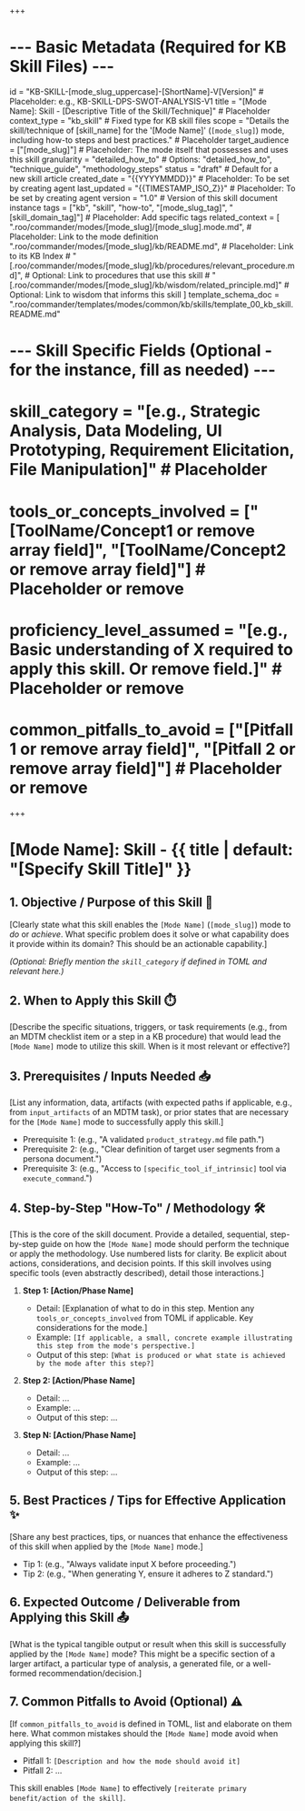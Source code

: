 +++
# --- Basic Metadata (Required for KB Skill Files) ---
id = "KB-SKILL-[mode_slug_uppercase]-[ShortName]-V[Version]" # Placeholder: e.g., KB-SKILL-DPS-SWOT-ANALYSIS-V1
title = "[Mode Name]: Skill - [Descriptive Title of the Skill/Technique]" # Placeholder
context_type = "kb_skill" # Fixed type for KB skill files
scope = "Details the skill/technique of [skill_name] for the '[Mode Name]' (`[mode_slug]`) mode, including how-to steps and best practices." # Placeholder
target_audience = ["[mode_slug]"] # Placeholder: The mode itself that possesses and uses this skill
granularity = "detailed_how_to" # Options: "detailed_how_to", "technique_guide", "methodology_steps"
status = "draft" # Default for a new skill article
created_date = "{{YYYYMMDD}}" # Placeholder: To be set by creating agent
last_updated = "{{TIMESTAMP_ISO_Z}}" # Placeholder: To be set by creating agent
version = "1.0" # Version of this skill document instance
tags = ["kb", "skill", "how-to", "[mode_slug_tag]", "[skill_domain_tag]"] # Placeholder: Add specific tags
related_context = [
    ".roo/commander/modes/[mode_slug]/[mode_slug].mode.md", # Placeholder: Link to the mode definition
    ".roo/commander/modes/[mode_slug]/kb/README.md", # Placeholder: Link to its KB Index
    # "[.roo/commander/modes/[mode_slug]/kb/procedures/relevant_procedure.md]", # Optional: Link to procedures that use this skill
    # "[.roo/commander/modes/[mode_slug]/kb/wisdom/related_principle.md]" # Optional: Link to wisdom that informs this skill
]
template_schema_doc = ".roo/commander/templates/modes/common/kb/skills/template_00_kb_skill.README.md"

# --- Skill Specific Fields (Optional - for the instance, fill as needed) ---
# skill_category = "[e.g., Strategic Analysis, Data Modeling, UI Prototyping, Requirement Elicitation, File Manipulation]" # Placeholder
# tools_or_concepts_involved = ["[ToolName/Concept1 or remove array field]", "[ToolName/Concept2 or remove array field]"] # Placeholder or remove
# proficiency_level_assumed = "[e.g., Basic understanding of X required to apply this skill. Or remove field.]" # Placeholder or remove
# common_pitfalls_to_avoid = ["[Pitfall 1 or remove array field]", "[Pitfall 2 or remove array field]"] # Placeholder or remove
+++

# [Mode Name]: Skill - {{ title | default: "[Specify Skill Title]" }}

## 1. Objective / Purpose of this Skill 🎯

[Clearly state what this skill enables the `[Mode Name]` (`[mode_slug]`) mode to *do* or *achieve*. What specific problem does it solve or what capability does it provide within its domain? This should be an actionable capability.]

*(Optional: Briefly mention the `skill_category` if defined in TOML and relevant here.)*

## 2. When to Apply this Skill ⏱️

[Describe the specific situations, triggers, or task requirements (e.g., from an MDTM checklist item or a step in a KB procedure) that would lead the `[Mode Name]` mode to utilize this skill. When is it most relevant or effective?]

## 3. Prerequisites / Inputs Needed 📥

[List any information, data, artifacts (with expected paths if applicable, e.g., from `input_artifacts` of an MDTM task), or prior states that are necessary for the `[Mode Name]` mode to successfully apply this skill.]
*   Prerequisite 1: (e.g., "A validated `product_strategy.md` file path.")
*   Prerequisite 2: (e.g., "Clear definition of target user segments from a persona document.")
*   Prerequisite 3: (e.g., "Access to `[specific_tool_if_intrinsic]` tool via `execute_command`.")

## 4. Step-by-Step "How-To" / Methodology 🛠️

[This is the core of the skill document. Provide a detailed, sequential, step-by-step guide on how the `[Mode Name]` mode should perform the technique or apply the methodology. Use numbered lists for clarity. Be explicit about actions, considerations, and decision points. If this skill involves using specific tools (even abstractly described), detail those interactions.]

1.  **Step 1: [Action/Phase Name]**
    *   Detail: [Explanation of what to do in this step. Mention any `tools_or_concepts_involved` from TOML if applicable. Key considerations for the mode.]
    *   Example: `[If applicable, a small, concrete example illustrating this step from the mode's perspective.]`
    *   Output of this step: `[What is produced or what state is achieved by the mode after this step?]`

2.  **Step 2: [Action/Phase Name]**
    *   Detail: ...
    *   Example: ...
    *   Output of this step: ...

3.  **Step N: [Action/Phase Name]**
    *   Detail: ...
    *   Example: ...
    *   Output of this step: ...

## 5. Best Practices / Tips for Effective Application ✨

[Share any best practices, tips, or nuances that enhance the effectiveness of this skill when applied by the `[Mode Name]` mode.]
*   Tip 1: (e.g., "Always validate input X before proceeding.")
*   Tip 2: (e.g., "When generating Y, ensure it adheres to Z standard.")

## 6. Expected Outcome / Deliverable from Applying this Skill 📤

[What is the typical tangible output or result when this skill is successfully applied by the `[Mode Name]` mode? This might be a specific section of a larger artifact, a particular type of analysis, a generated file, or a well-formed recommendation/decision.]

## 7. Common Pitfalls to Avoid (Optional) ⚠️

[If `common_pitfalls_to_avoid` is defined in TOML, list and elaborate on them here. What common mistakes should the `[Mode Name]` mode avoid when applying this skill?]
*   Pitfall 1: `[Description and how the mode should avoid it]`
*   Pitfall 2: ...

This skill enables `[Mode Name]` to effectively `[reiterate primary benefit/action of the skill]`.